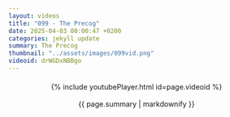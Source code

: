 ```yaml
---
layout: videos
title: "099 - The Precog"
date: 2025-04-03 00:00:47 +0200
categories: jekyll update
summary: The Precog
thumbnail: "../assets/images/099vid.png"
videoid: drWGDxNBBgo
---
```


<div style="text-align: center; margin-top: 20px;">
  {% include youtubePlayer.html id=page.videoid %}
  <p style="margin-top: 15px; font-size: 1.2em; color: #333;">
    <p>{{ page.summary | markdownify }}</p>
  </p>
</div>

